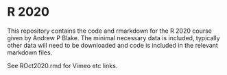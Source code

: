 # R 2020

This repository contains the code and rmarkdown for the R 2020 course given by Andrew P Blake. The minimal necessary data is included, typically other data will need to be downloaded and code is included in the relevant markdown files.

See ROct2020.rmd for Vimeo etc links.